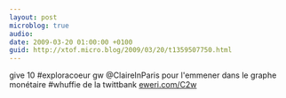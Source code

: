 ```yaml
---
layout: post
microblog: true
audio: 
date: 2009-03-20 01:00:00 +0100
guid: http://xtof.micro.blog/2009/03/20/t1359507750.html
---
```

give 10 #exploracoeur gw @ClaireInParis pour l'emmener dans le graphe monétaire #whuffie de la twittbank  [eweri.com/C2w](http://eweri.com/C2w)
